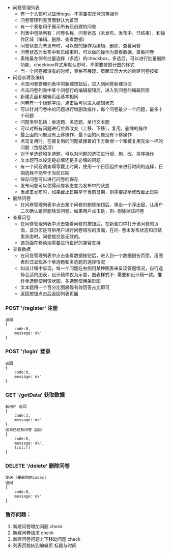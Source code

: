 - 问卷管理列表
    - 有一个头部可以显示logo，不需要实现登录等操作
    - 问卷管理列表页面默认为首页
    - 有一个表格用于展示所有已创建的问卷
    - 列表中包括列有：问卷名称，问卷状态（未发布，发布中，已结束），和操作区域（编辑、删除、查看数据）
    - 问卷状态为未发布时，可以做的操作为编辑、删除、查看问卷
    - 问卷状态为发布中和已结束时，可以做的操作为查看数据、查看问卷
    - 表格最左侧有批量选择（多选）的checkbox，多选后，可以进行批量删除功能，checkbox样式用默认即可，不需要按照计图的样式
    - 当一个问卷都没有的时候，表格不展现，页面显示大大的新建问卷按钮
- 问卷新建及编辑
    - 点击问卷管理列表中的新建按钮后，进入到问卷新建页面
    - 点击问卷列表中某个问卷行的编辑按钮后，进入到问卷的编辑页面
    - 新建页面和编辑页面基本相同
    - 问卷有一个标题字段，点击后可以进入编辑状态
    - 可以针对问卷中的问题进行增删改操作，每个问卷最少一个问题，最多十个问题
    - 问题类型包括：单选题、多选题、单行文本题
    - 可以对所有问题进行位置改变（上移、下移），复用，删除的操作
    - 最上面的问题没有上移操作，最下面的问题没有下移操作
    - 点击复用时，在被复用的问题紧接着的下方新增一个和被复用完全一样的问题（包括选项）
    - 对于单选题和多选题，可以对问题的选项进行增、删、改、排序操作
    - 文本题可以设定是必填还是非必填的问题
    - 有一个问卷调查填写截止时间，使用一个日历组件来进行时间的选择，日期选择不能早于当前日期
    - 保存问卷可以进行问卷的保存
    - 发布问卷可以使得问卷状态变为发布中的状态
    - 当点击发布时，如果截止日期早于当前日期，则需要提示修改截止日期
- 删除问卷
    - 在问卷管理列表中点击某个问卷的删除按钮后，弹出一个浮出层，让用户二次确认是否删除该问卷，如果用户点击是，则- 删除掉该问卷
- 查看问卷
    - 在问卷管理列表中点击查看问卷的按钮后，在新窗口中打开该问卷的页面，该页面是可供用户进行问卷填写的页面，在问- 卷未发布状态和已结束状态时，问卷提交是无效的。
    - 该页面在移动端需要进行良好的兼容支持
- 查看数据
    - 在问卷管理列表中点击查看数据按钮后，进入到一个数据报告页面，用图表形式呈现各个单选题和多选题的选择情况
    - 如设计稿中呈现，每一个问题在右侧用某种图表来呈现答题情况，自行选择合适的图表，设计稿中仅为示意，图表样式不- 需要和设计稿一致。推荐单选题使用饼状图，多选题使用条形图
    - 文本题用一个百分比图展现有效回答占比即可
    - 返回按钮点击后返回列表页面

### POST '/register'   注册
    返回
    {
        code:0,   
        message:'ok'
    }

### POST '/login'    登录
    返回
    {
        code:0,
        message:'ok'
    }

### GET '/getData'   获取数据
    新用户 返回
    {
        code:1,
        message:'no'
    }
    如果已经有问卷 返回
    {
        code:0,
        message:'ok',
        list:[]
    }


### DELETE '/delete'  删除问卷
    发送 [要删除的index]
    返回
    {
        code:0,
        message:'ok'
    }

### 暂存问题：
1. 新建问卷增加问题       check
2. 新建问卷请求           check
3. 新建问卷问题上下移动问题 check
4. 列表页跳转到编辑页 标题与时间 
